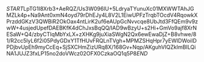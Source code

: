$START$LpTG1I8Xrb3+AeRQZ/Us3W096lU+5LdryaTYunuXc01MXWWTAhJGMZLk4p+Na9Ant0xmN4oyd79rDhEJy4L8V2L1EiwUPFzTrqbTOcdV4RqowkXPrzddGKzV3QWBiR2OkOax4ntLirK2uf6eAUpGcNvvcqe8UbJtd3FfQEm9v9zwW+4usjedUpefDAEBKfK4dChJxsBqQQ/IAD9wBzyU+s2Hi+GmVo9ajf8XrNESaW+Q4/zbyCTIqMbYxLX+zXHKg9juXiaSWgN2Qx6ewEwaDjZ+B8vhwe/81/R2cc5lyL6f2i05PdyGDxY1TfHUvFRQLnTVgh+MPMZSHqHpr7yEWIDWoiIDPDjbvUpEh9myCcEq+SjSXCHmZizURq8X/168Gv+Nqp/AKguhVIQZklmBILQiNA1JUJZ3fxLP15no2doVWcz02OFX0CzkaOQ1q5P8$END$